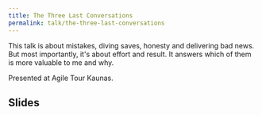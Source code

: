 ```yaml
---
title: The Three Last Conversations
permalink: talk/the-three-last-conversations
---
```


This talk is about mistakes, diving saves, honesty and delivering bad news. But most importantly, it's about effort and result. It answers which of them is more valuable to me and why.

Presented at Agile Tour Kaunas.

## Slides

<script async class="speakerdeck-embed" data-id="d71db9621fb8428091fd2455af3519f3" data-ratio="1.77777777777778" src="//speakerdeck.com/assets/embed.js"></script>
